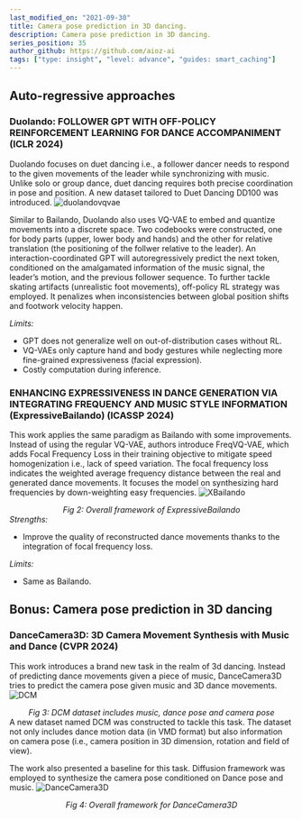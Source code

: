 ```yaml
---
last_modified_on: "2021-09-30"
title: Camera pose prediction in 3D dancing.
description: Camera pose prediction in 3D dancing.
series_position: 35
author_github: https://github.com/aioz-ai
tags: ["type: insight", "level: advance", "guides: smart_caching"]
---
```


## Auto-regressive approaches

### Duolando: FOLLOWER GPT WITH OFF-POLICY REINFORCEMENT LEARNING FOR DANCE ACCOMPANIMENT (ICLR 2024)
Duolando focuses on duet dancing i.e., a follower dancer needs to respond to the given movements of the leader while synchronizing with music. Unlike solo or group dance, duet dancing requires both precise coordination in pose and position. A new dataset tailored to Duet Dancing DD100 was introduced. 
![duolandovqvae](https://vision.aioz.io/thumbnail/dc84d5fc4dd24d5995e0/1024/image-8.png)

Similar to Bailando, Duolando also uses VQ-VAE to embed and quantize movements into a discrete space. Two codebooks were constructed, one for body parts (upper, lower body and hands) and the other for relative translation (the positioning of the follwer relative to the leader). An interaction-coordinated GPT will autoregressively predict the next token, conditioned on the amalgamated information of the music signal, the leader’s motion, and the previous follower sequence. To further tackle skating artifacts (unrealistic foot movements), off-policy RL strategy was employed. It penalizes when inconsistencies between global position shifts and footwork velocity happen. 

*Limits:*
- GPT does not generalize well on out-of-distribution cases without RL. 
- VQ-VAEs only capture hand and body gestures while neglecting more fine-grained expressiveness (facial expression).
- Costly computation during inference.

### ENHANCING EXPRESSIVENESS IN DANCE GENERATION VIA INTEGRATING FREQUENCY AND MUSIC STYLE INFORMATION (ExpressiveBailando) (ICASSP 2024)
This work applies the same paradigm as Bailando with some improvements. Instead of using the regular VQ-VAE, authors introduce FreqVQ-VAE, which adds Focal Frequency Loss in their training objective to mitigate speed homogenization i.e., lack of speed variation. The focal frequency loss indicates the weighted average frequency distance between the real and generated dance movements. It focuses the model on synthesizing hard frequencies by down-weighting easy frequencies.
![XBailando](https://vision.aioz.io/thumbnail/ec496f9140a14da0ab25/1024/image-9.png)
*<center>Fig 2: Overall framework of ExpressiveBailando</center>*
*Strengths:*
- Improve the quality of reconstructed dance movements thanks to the integration of focal frequency loss.

*Limits:*
- Same as Bailando.

## Bonus: Camera pose prediction in 3D dancing
### DanceCamera3D: 3D Camera Movement Synthesis with Music and Dance (CVPR 2024)
This work introduces a brand new task in the realm of 3d dancing. Instead of predicting dance movements given a piece of music, DanceCamera3D tries to predict the camera pose given music and 3D dance movements. 
![DCM](https://vision.aioz.io/thumbnail/d3fe4e6fc93d45838754/1024/image-10.png)
*<center>Fig 3: DCM dataset includes music, dance pose and camera pose</center>*
A new dataset named DCM was constructed to tackle this task. The dataset not only includes dance motion data (in VMD format) but also information on camera pose (i.e., camera position in 3D dimension, rotation and field of view). 

The work also presented a baseline for this task. Diffusion framework was employed to synthesize the camera pose conditioned on Dance pose and music. 
![DanceCamera3D](https://vision.aioz.io/thumbnail/25553b5eb6d34930bd11/1024/image-11.png)
*<center>Fig 4: Overall framework for DanceCamera3D</center>*
